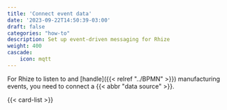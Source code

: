 ```yaml
---
title: 'Connect event data'
date: '2023-09-22T14:50:39-03:00'
draft: false
categories: "how-to"
description: Set up event-driven messaging for Rhize
weight: 400
cascade: 
    icon: mqtt
---
```


For Rhize to listen to and [handle]({{< relref "../BPMN" >}}) manufacturing events,
you need to connect a {{< abbr "data source" >}}. 


{{< card-list >}}
